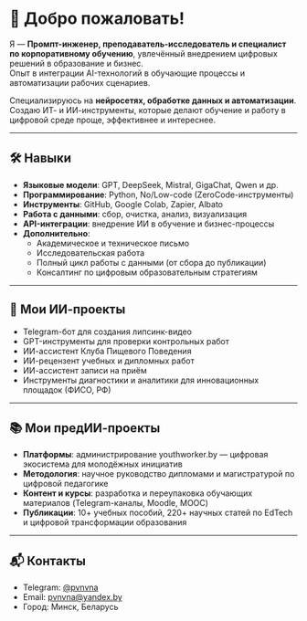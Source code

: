 # 👋 Добро пожаловать!

Я — **Промпт-инженер, преподаватель-исследователь и специалист по корпоративному обучению**, увлечённый внедрением цифровых решений в образование и бизнес.  
Опыт в интеграции AI-технологий в обучающие процессы и автоматизации рабочих сценариев.

Специализируюсь на **нейросетях, обработке данных и автоматизации**. Создаю ИТ- и ИИ-инструменты, которые делают обучение и работу в цифровой среде проще, эффективнее и интереснее.

---

## 🛠️ Навыки

- **Языковые модели**: GPT, DeepSeek, Mistral, GigaChat, Qwen и др.  
- **Программирование**: Python, No/Low-code (ZeroCode-инструменты)  
- **Инструменты**: GitHub, Google Colab, Zapier, Albato  
- **Работа с данными**: сбор, очистка, анализ, визуализация  
- **API-интеграции**: внедрение ИИ в обучение и бизнес-процессы  
- **Дополнительно**:  
  - Академическое и техническое письмо  
  - Исследовательская работа  
  - Полный цикл работы с данными (от сбора до публикации)  
  - Консалтинг по цифровым образовательным стратегиям  

---

## 🤖 Мои ИИ-проекты

- Telegram-бот для создания липсинк-видео  
- GPT-инструменты для проверки контрольных работ  
- ИИ-ассистент Клуба Пищевого Поведения  
- ИИ-рецензент учебных и дипломных работ  
- ИИ-ассистент записи на приём  
- Инструменты диагностики и аналитики для инновационных площадок (ФИСО, РФ)

---

## 📚 Мои предИИ-проекты

- **Платформы**: администрирование youthworker.by — цифровая экосистема для молодёжных инициатив  
- **Методология**: научное руководство дипломами и магистратурой по цифровой педагогике  
- **Контент и курсы**: разработка и переупаковка обучающих материалов (Telegram-каналы, Moodle, MOOC)  
- **Публикации**: 10+ учебных пособий, 220+ научных статей по EdTech и цифровой трансформации образования  

---

## 📬 Контакты

- Telegram: [@pvnvna](https://t.me/pvnvna)  
- Email: pvnvna@yandex.by  
- Город: Минск, Беларусь
